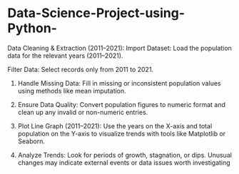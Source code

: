 # Data-Science-Project-using-Python-
Data Cleaning & Extraction (2011–2021):
Import Dataset: Load the population data for the relevant years (2011–2021).

Filter Data: Select records only from 2011 to 2021.
1. Handle Missing Data:
Fill in missing or inconsistent population values using methods like mean imputation.

2. Ensure Data Quality:
Convert population figures to numeric format and clean up any invalid or non-numeric entries.

3. Plot Line Graph (2011–2021):
Use the years on the X-axis and total population on the Y-axis to visualize trends with tools like Matplotlib or Seaborn.

4. Analyze Trends:
Look for periods of growth, stagnation, or dips. Unusual changes may indicate external events or data issues worth investigating
